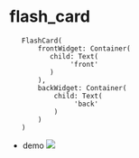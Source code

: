 # flash_card

```
   FlashCard(
       frontWidget: Container(
          child: Text(
               'front'
          )
       ),
       backWidget: Container(
           child: Text(
                'back'
           )
       )
   )
```

- demo
    <img src="https://user-images.githubusercontent.com/49116308/120009840-9fe73a80-c006-11eb-96b8-3bd3c68d91d2.mov" >